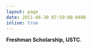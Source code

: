 ```yaml
---
layout: page
date: 2011-06-30 07:59:00-0400
inline: true
---
```


<b>Freshman Scholarship, USTC</b>.
